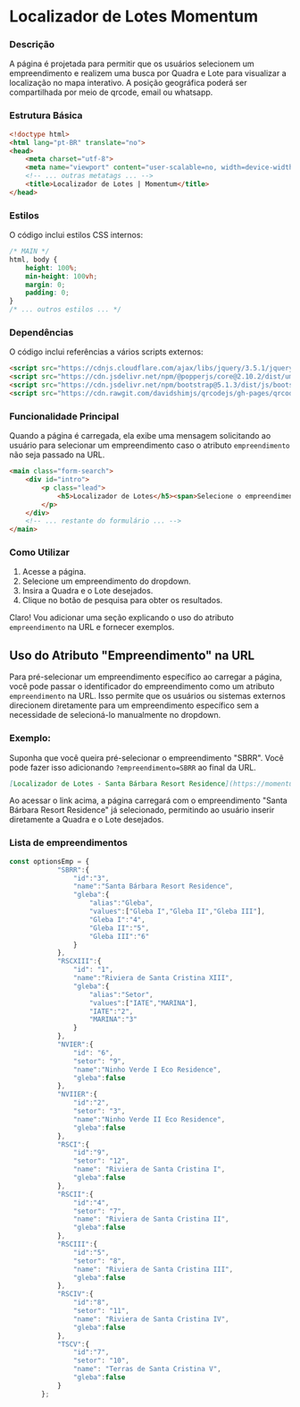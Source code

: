 # Localizador de Lotes Momentum

### Descrição
A página é projetada para permitir que os usuários selecionem um empreendimento e realizem uma busca por Quadra e Lote para visualizar a localização no mapa interativo. A posição geográfica poderá ser compartilhada por meio de qrcode, email ou whatsapp.

### Estrutura Básica

```html
<!doctype html>
<html lang="pt-BR" translate="no">
<head>
    <meta charset="utf-8">
    <meta name="viewport" content="user-scalable=no, width=device-width, initial-scale=1, minimum-scale=1.0, maximum-scale=1.0, viewport-fit=cover">
    <!-- ... outras metatags ... -->
    <title>Localizador de Lotes | Momentum</title>
</head>
```

### Estilos

O código inclui estilos CSS internos:

```css
/* MAIN */
html, body {
    height: 100%;
    min-height: 100vh;
    margin: 0;
    padding: 0;
}
/* ... outros estilos ... */
```

### Dependências

O código inclui referências a vários scripts externos:

```html
<script src="https://cdnjs.cloudflare.com/ajax/libs/jquery/3.5.1/jquery.min.js"></script>
<script src="https://cdn.jsdelivr.net/npm/@popperjs/core@2.10.2/dist/umd/popper.min.js"></script>
<script src="https://cdn.jsdelivr.net/npm/bootstrap@5.1.3/dist/js/bootstrap.min.js"></script>
<script src="https://cdn.rawgit.com/davidshimjs/qrcodejs/gh-pages/qrcode.min.js"></script>
```

### Funcionalidade Principal

Quando a página é carregada, ela exibe uma mensagem solicitando ao usuário para selecionar um empreendimento caso o atributo `empreendimento` não seja passado na URL.

```html
<main class="form-search">
    <div id="intro">
        <p class="lead">
            <h5>Localizador de Lotes</h5><span>Selecione o empreendimento para realizar a busca por Quadra e Lote.</span>
        </p>
    </div>
    <!-- ... restante do formulário ... -->
</main>
```

### Como Utilizar

1. Acesse a página.
2. Selecione um empreendimento do dropdown.
3. Insira a Quadra e o Lote desejados.
4. Clique no botão de pesquisa para obter os resultados.

Claro! Vou adicionar uma seção explicando o uso do atributo `empreendimento` na URL e fornecer exemplos.


## Uso do Atributo "Empreendimento" na URL

Para pré-selecionar um empreendimento específico ao carregar a página, você pode passar o identificador do empreendimento como um atributo `empreendimento` na URL. Isso permite que os usuários ou sistemas externos direcionem diretamente para um empreendimento específico sem a necessidade de selecioná-lo manualmente no dropdown.

### Exemplo:

Suponha que você queira pré-selecionar o empreendimento "SBRR". Você pode fazer isso adicionando `?empreendimento=SBRR` ao final da URL.

```markdown
[Localizador de Lotes - Santa Bárbara Resort Residence](https://momentum.localizador.almav.com.br/app.html?empreendimento=SBRR)
```

Ao acessar o link acima, a página carregará com o empreendimento "Santa Bárbara Resort Residence" já selecionado, permitindo ao usuário inserir diretamente a Quadra e o Lote desejados.

### Lista de empreendimentos

```javascript
const optionsEmp = {
            "SBRR":{
                "id":"3",
                "name":"Santa Bárbara Resort Residence",
                "gleba":{
                    "alias":"Gleba",
                    "values":["Gleba I","Gleba II","Gleba III"],
                    "Gleba I":"4",
                    "Gleba II":"5",
                    "Gleba III":"6"
                }
            },
            "RSCXIII":{
                "id": "1",
                "name":"Riviera de Santa Cristina XIII",
                "gleba":{
                    "alias":"Setor",
                    "values":["IATE","MARINA"],
                    "IATE":"2",
                    "MARINA":"3"
                }
            },
            "NVIER":{
                "id": "6",
                "setor": "9",
                "name":"Ninho Verde I Eco Residence",
                "gleba":false
            },
            "NVIIER":{
                "id":"2",
                "setor": "3",
                "name":"Ninho Verde II Eco Residence",
                "gleba":false
            },
            "RSCI":{
                "id":"9",
                "setor": "12",
                "name": "Riviera de Santa Cristina I",
                "gleba":false
            },
            "RSCII":{
                "id":"4",
                "setor": "7",
                "name": "Riviera de Santa Cristina II",
                "gleba":false
            },
            "RSCIII":{
                "id":"5",
                "setor": "8",
                "name": "Riviera de Santa Cristina III",
                "gleba":false
            },
            "RSCIV":{
                "id":"8",
                "setor": "11",
                "name": "Riviera de Santa Cristina IV",
                "gleba":false
            },
            "TSCV":{
                "id":"7",
                "setor": "10",
                "name": "Terras de Santa Cristina V",
                "gleba":false
            }
        };
```